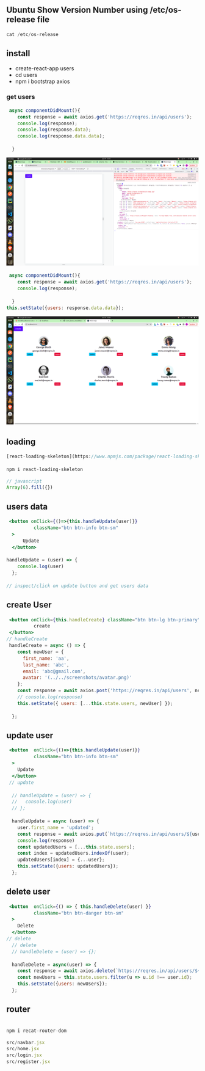 ## Ubuntu Show Version Number using /etc/os-release file
```jsx
cat /etc/os-release
```


## install
* create-react-app users
* cd users
* npm i bootstrap axios


### get users

```jsx
 async componentDidMount(){
    const response = await axios.get('https://reqres.in/api/users');
    console.log(response);
    console.log(response.data);
    console.log(response.data.data);
    
  }

```

![axios](./screenshots/axios.png)

```jsx
 async componentDidMount(){
    const response = await axios.get('https://reqres.in/api/users');
    console.log(response);
    
  }
this.setState({users: response.data.data});
```

![usersdata](./screenshots/usersdata.png)

## loading

```jsx
[react-loading-skeleton](https://www.npmjs.com/package/react-loading-skeleton)

npm i react-loading-skeleton

```

```jsx
// javascript
Array(6).fill({})
```

## users data
```jsx
 <button onClick={()=>{this.handleUpdate(user)}}
          className="btn btn-info btn-sm"
  >
      Update
  </button>

handleUpdate = (user) => {
    console.log(user)
  };

// inspect/click on update button and get users data
```


## create User
```jsx
 <button onClick={this.handleCreate} className="btn btn-lg btn-primary">
          create
 </button>
// handleCreate
 handleCreate = async () => {
    const newUser = {
      first_name: 'aa',
      last_name: 'abc',
      email: 'abc@gmail.com',
      avatar: '(../../screenshots/avatar.png)'
    };
    const response = await axios.post('https://reqres.in/api/users', newUser);
    // console.log(response)
    this.setState({ users: [...this.state.users, newUser] });
    
  };
```

## update user
```jsx
 <button  onClick={()=>{this.handleUpdate(user)}}
          className="btn btn-info btn-sm"
  >
    Update
  </button>
 // update

  // handleUpdate = (user) => {
  //   console.log(user)
  // };

  handleUpdate = async (user) => {
    user.first_name = 'updated';
    const response = await axios.put(`https://reqres.in/api/users/${user.id}`, user);
    console.log(response)
    const updatedUsers = [...this.state.users];
    const index = updatedUsers.indexOf(user);
    updatedUsers[index] = {...user};
    this.setState({users: updatedUsers});
  };  


```

## delete user
```jsx
 <button  onClick={() => { this.handleDelete(user) }}
          className="btn btn-danger btn-sm"
  >
    Delete
  </button>
// delete
  // delete
  // handleDelete = (user) => {};

  handleDelete = async(user) => {
    const response = await axios.delete(`https://reqres.in/api/users/${user.id}`);
    const newUsers = this.state.users.filter(u => u.id !== user.id);
    this.setState({users: newUsers});
  };
```

## router
```jsx

npm i recat-router-dom
```

```jsx
src/navbar.jsx
src/home.jsx
src/login.jsx
src/register.jsx
```
